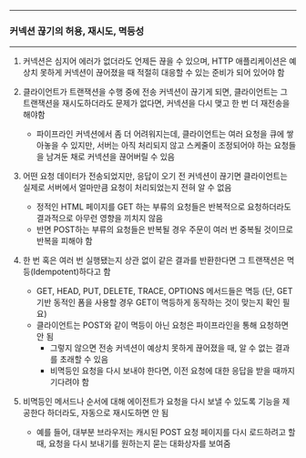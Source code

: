-----
### 커넥션 끊기의 허용, 재시도, 멱등성
-----
1. 커넥션은 심지어 에러가 없더라도 언제든 끊을 수 있으며, HTTP 애플리케이션은 예상치 못하게 커넥션이 끊어졌을 때 적절히 대응할 수 있는 준비가 되어 있어야 함
2. 클라이언트가 트랜잭션을 수행 중에 전송 커넥션이 끊기게 되면, 클라이언트는 그 트랜잭션을 재시도하더라도 문제가 없다면, 커넥션을 다시 맺고 한 번 더 재전송을 해야함
   - 파이프라인 커넥션에서 좀 더 어려워지는데, 클라이언트는 여러 요청을 큐에 쌓아놓을 수 있지만, 서버는 아직 처리되지 않고 스케줄이 조정되어야 하는 요청들을 남겨둔 채로 커넥션을 끊어버릴 수 있음

3. 어떤 요청 데이터가 전송되었지만, 응답이 오기 전 커넥션이 끊기면 클라이언트는 실제로 서버에서 얼마만큼 요청이 처리되었는지 전혀 알 수 없음
   - 정적인 HTML 페이지를 GET 하는 부류의 요청들은 반복적으로 요청하더라도 결과적으로 아무런 영향을 끼치지 않음
   - 반면 POST하는 부류의 요청들은 반복될 경우 주문이 여러 번 중복될 것이므로 반복을 피해야 함
  
4. 한 번 혹은 여러 번 실행됐는지 상관 없이 같은 결과를 반환한다면 그 트랜잭션은 멱등(Idempotent)하다고 함
   - GET, HEAD, PUT, DELETE, TRACE, OPTIONS 메서드들은 멱등 (단, GET 기반 동적인 폼을 사용할 경우 GET이 멱등하게 동작하는 것이 맞는지 확인 필요)
   - 클라이언트는 POST와 같이 멱등이 아닌 요청은 파이프라인을 통해 요청하면 안 됨
     + 그렇지 않으면 전송 커넥션이 예상치 못하게 끊어졌을 때, 알 수 없는 결과를 초래할 수 있음
     + 비멱등인 요청을 다시 보내야 한다면, 이전 요청에 대한 응답을 받을 때까지 기다려야 함

5. 비멱등인 메서드나 순서에 대해 에이전트가 요청을 다시 보낼 수 있도록 기능을 제공한다 하더라도, 자동으로 재시도하면 안 됨
   - 예를 들어, 대부분 브라우저는 캐시된 POST 요청 페이지를 다시 로드하려고 할 때, 요청을 다시 보내기를 원하는지 묻는 대화상자를 보여줌
